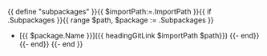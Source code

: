 {{ define "subpackages" }}{{ $importPath:=.ImportPath }}{{ if .Subpackages }}{{ range $path, $package := .Subpackages }}
- [{{ $package.Name }}]({{ headingGitLink $importPath $path}})
{{- end}}
{{- end}}
{{- end }}